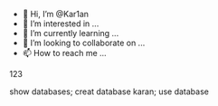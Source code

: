 - 👋 Hi, I’m @Kar1an
- 👀 I’m interested in ...
- 🌱 I’m currently learning ...
- 💞️ I’m looking to collaborate on ...
- 📫 How to reach me ...

<!---
Kar1an/Kar1an is a ✨ special ✨ repository because its `README.md` (this file) appears on your GitHub profile.
You can click the Preview link to take a look at your changes.
--->123
show databases;
creat database karan;
use database


